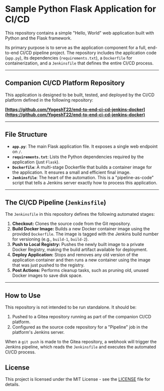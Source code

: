 # Sample Python Flask Application for CI/CD

This repository contains a simple "Hello, World" web application built with Python and the Flask framework.

Its primary purpose is to serve as the application component for a full, end-to-end CI/CD pipeline project. The repository includes the application code (`app.py`), its dependencies (`requirements.txt`), a `Dockerfile` for containerization, and a `Jenkinsfile` that defines the entire CI/CD process.

---

## Companion CI/CD Platform Repository

This application is designed to be built, tested, and deployed by the CI/CD platform defined in the following repository:

**[https://github.com/YogeshT22/end-to-end-ci-cd-jenkins-docker](https://github.com/YogeshT22/end-to-end-ci-cd-jenkins-docker)**

---

## File Structure

*   **`app.py`**: The main Flask application file. It exposes a single web endpoint on `/`.
*   **`requirements.txt`**: Lists the Python dependencies required by the application (just `Flask`).
*   **`Dockerfile`**: A multi-stage Dockerfile that builds a container image for the application. It ensures a small and efficient final image.
*   **`Jenkinsfile`**: The heart of the automation. This is a "pipeline-as-code" script that tells a Jenkins server exactly how to process this application.

---

## The CI/CD Pipeline (`Jenkinsfile`)

The `Jenkinsfile` in this repository defines the following automated stages:

1.  **Checkout:** Clones the source code from the Git repository.
2.  **Build Docker Image:** Builds a new Docker container image using the provided `Dockerfile`. The image is tagged with the Jenkins build number for versioning (e.g., `build-1`, `build-2`).
3.  **Push to Local Registry:** Pushes the newly built image to a private Docker Registry, making the build artifact available for deployment.
4.  **Deploy Application:** Stops and removes any old version of the application container and then runs a new container using the image that was just pushed to the registry.
5.  **Post Actions:** Performs cleanup tasks, such as pruning old, unused Docker images to save disk space.

---

## How to Use

This repository is not intended to be run standalone. It should be:

1.  Pushed to a Gitea repository running as part of the companion CI/CD platform.
2.  Configured as the source code repository for a "Pipeline" job in the platform's Jenkins server.

When a `git push` is made to the Gitea repository, a webhook will trigger the Jenkins pipeline, which reads the `Jenkinsfile` and executes the automated CI/CD process.

## License
This project is licensed under the MIT License - see the [LICENSE](LICENSE) file for details.
